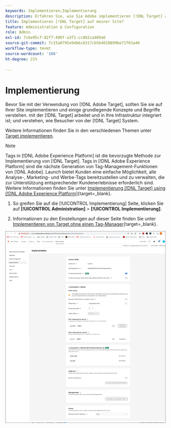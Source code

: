 ```yaml
---
keywords: Implementieren;Implementierung
description: Erfahren Sie, wie Sie Adobe implementieren [!DNL Target] auf Ihrer Site. Legen Sie Ihre globalen Einstellungen, die Implementierungsmethode (AEP Web SDK oder at.js) und vieles mehr fest.
title: Implementieren [!DNL Target] auf meiner Site?
feature: Administration & Configuration
role: Admin
exl-id: 7cbe95cf-82f7-490f-a3f1-cc882ca489a6
source-git-commit: 7c15a0795e94b6c6317cb5b4018899be71f03a40
workflow-type: tm+mt
source-wordcount: '168'
ht-degree: 21%

---
```


# Implementierung

Bevor Sie mit der Verwendung von [!DNL Adobe Target], sollten Sie sie auf Ihrer Site implementieren und einige grundlegende Konzepte und Begriffe verstehen. mit der [!DNL Target] arbeitet und in Ihre Infrastruktur integriert ist; und verstehen, wie Besucher von der [!DNL Target] System.

Weitere Informationen finden Sie in den verschiedenen Themen unter [Target implementieren](/help/main/c-implementing-target/implementing-target.md).

>[!NOTE]
>
>Tags in [!DNL Adobe Experience Platform] ist die bevorzugte Methode zur Implementierung von [!DNL Target]. Tags in [!DNL Adobe Experience Platform] sind die nächste Generation von Tag-Management-Funktionen von [!DNL Adobe]. Launch bietet Kunden eine einfache Möglichkeit, alle Analyse-, Marketing- und Werbe-Tags bereitzustellen und zu verwalten, die zur Unterstützung entsprechender Kundenerlebnisse erforderlich sind. Weitere Informationen finden Sie unter [Implementierung [!DNL Target] using [!DNL Adobe Experience Platform]](https://experienceleague.corp.adobe.com/docs/target-dev/developer/client-side/at-js-implementation/deploy-at-js/implement-target-using-adobe-launch.html){target=_blank}.

1. So greifen Sie auf die [!UICONTROL Implementierung] Seite, klicken Sie auf **[!UICONTROL Administration]** > **[!UICONTROL Implementierung]**.

1. Informationen zu den Einstellungen auf dieser Seite finden Sie unter [Implementieren von Target ohne einen Tag-Manager](https://experienceleague.corp.adobe.com/docs/target-dev/developer/client-side/at-js-implementation/deploy-at-js/implement-target-without-a-tag-manager.html){target=_blank}.

![Implementierungsseite](/help/main/administrating-target/assets/implementation.png)
